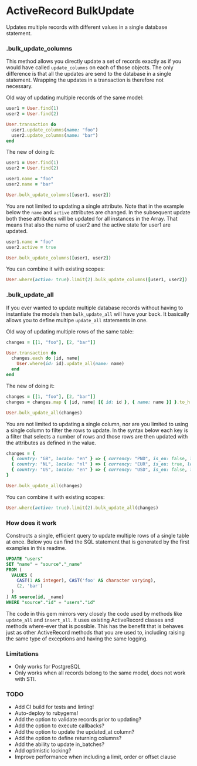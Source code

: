 # ActiveRecord BulkUpdate

Updates multiple records with different values in a single database statement.

### .bulk_update_columns

This method allows you directly update a set of records exactly as if you would have called `update_columns` on each of those objects. The only difference is that all the updates are send to the database in a single statement. Wrapping the updates in a transaction is therefore not necessary.

Old way of updating multiple records of the same model:
 
```ruby
user1 = User.find(1)
user2 = User.find(2)

User.transaction do
  user1.update_columns(name: "foo")
  user2.update_columns(name: "bar")
end
```

The new of doing it:

```ruby
user1 = User.find(1)
user2 = User.find(2)

user1.name = "foo"
user2.name = "bar"

User.bulk_update_columns([user1, user2])
```

You are not limited to updating a single attribute. Note that in the example below the `name` and `active` attributes are changed. In the subsequent update both these attributes will be updated for all instances in the Array. That means that also the name of user2 and the active state for user1 are updated.

```ruby
user1.name = "foo"
user2.active = true

User.bulk_update_columns([user1, user2])
```

You can combine it with existing scopes:

```ruby
User.where(active: true).limit(2).bulk_update_columns([user1, user2])
```

### .bulk_update_all

If you ever wanted to update multiple database records without having to instantiate the models then `bulk_update_all` will have your back. It basically allows you to define multipe `update_all` statements in one.

Old way of updating multiple rows of the same table:

```ruby
changes = [[1, "foo"], [2, "bar"]]

User.transaction do
  changes.each do |id, name|
    User.where(id: id).update_all(name: name)
  end
end
```

The new of doing it:

```ruby
changes = [[1, "foo"], [2, "bar"]]
changes = changes.map { |id, name| [{ id: id }, { name: name }] }.to_h

User.bulk_update_all(changes)
```

You are not limited to updating a single column, nor are you limited to using a single column to filter the rows to update. In the syntax below each key is a filter that selects a number of rows and those rows are then updated with the attributes as defined in the value.

```ruby
changes = {
  { country: "GB", locale: "en" } => { currency: "PND", is_eu: false, locale: "en-GB" },
  { country: "NL", locale: "nl" } => { currency: "EUR", is_eu: true, locale: "nl-NL" },
  { country: "US", locale: "en" } => { currency: "USD", is_eu: false, locale: "en-US" }
}

User.bulk_update_all(changes)
```

You can combine it with existing scopes:

```ruby
User.where(active: true).limit(2).bulk_update_all(changes)
```

### How does it work

Constructs a single, efficient query to update multiple rows of a single table at once. Below you can find the SQL statement that is generated by the first examples in this readme.

```sql
UPDATE "users"
SET "name" = "source"."_name"
FROM (
  VALUES (
    CAST(1 AS integer), CAST('foo' AS character varying),
    (2, 'bar')
  )
) AS source(id, _name)
WHERE "source"."id" = "users"."id"
```

The code in this gem mirrors very closely the code used by methods like `update_all` and `insert_all`. It uses existing ActiveRecord classes and methods where-ever that is possible. This has the benefit that is behaves just as other ActiveRecord methods that you are used to, including raising the same type of exceptions and having the same logging.

### Limitations

- Only works for PostgreSQL
- Only works when all records belong to the same model, does not work with STI.

### TODO
- Add CI build for tests and linting!
- Auto-deploy to rubygems!
- Add the option to validate records prior to updating?
- Add the option to execute callbacks?
- Add the option to update the updated_at column?
- Add the option to define returning columns?
- Add the ability to update in_batches?
- Add optimistic locking?
- Improve performance when including a limit, order or offset clause
